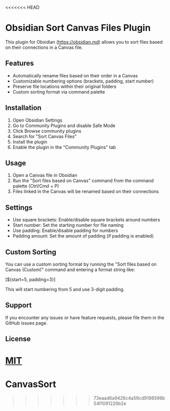 <<<<<<< HEAD
# Obsidian Sort Canvas Files Plugin

This plugin for Obsidian (https://obsidian.md) allows you to sort files based on their connections in a Canvas file.

## Features

- Automatically rename files based on their order in a Canvas
- Customizable numbering options (brackets, padding, start number)
- Preserve file locations within their original folders
- Custom sorting format via command palette

## Installation

1. Open Obsidian Settings
2. Go to Community Plugins and disable Safe Mode
3. Click Browse community plugins
4. Search for "Sort Canvas Files"
5. Install the plugin
6. Enable the plugin in the "Community Plugins" tab

## Usage

1. Open a Canvas file in Obsidian
2. Run the "Sort files based on Canvas" command from the command palette (Ctrl/Cmd + P)
3. Files linked in the Canvas will be renamed based on their connections

## Settings

- Use square brackets: Enable/disable square brackets around numbers
- Start number: Set the starting number for file naming
- Use padding: Enable/disable padding for numbers
- Padding amount: Set the amount of padding (if padding is enabled)

## Custom Sorting

You can use a custom sorting format by running the "Sort files based on Canvas (Custom)" command and entering a format string like:

[${start=5, padding=3}]

This will start numbering from 5 and use 3-digit padding.

## Support

If you encounter any issues or have feature requests, please file them in the GitHub issues page.

## License

[MIT](LICENSE.md)
=======
# CanvasSort
>>>>>>> 73eaad6a9426c4a59cd9198596b54f1091226b2e
